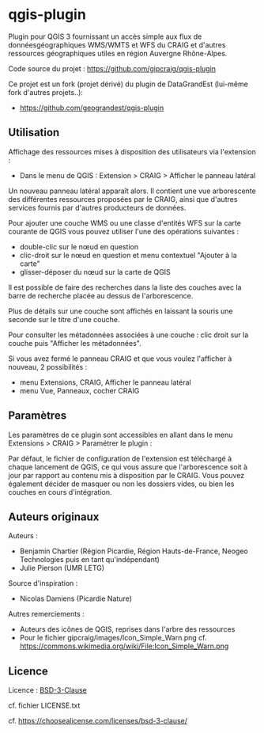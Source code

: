 # qgis-plugin
Plugin pour QGIS 3 fournissant un accès simple aux flux de donnéesgéographiques
WMS/WMTS et WFS du CRAIG et d'autres ressources géographiques utiles en région
Auvergne Rhône-Alpes.

Code source du projet : https://github.com/gipcraig/qgis-plugin

Ce projet est un fork (projet dérivé) du plugin de DataGrandEst (lui-même fork d'autres projets..):
* https://github.com/geograndest/qgis-plugin

## Utilisation

Affichage des ressources mises à disposition des utilisateurs via l'extension :
* Dans le menu de QGIS : Extension > CRAIG > Afficher le panneau latéral

Un nouveau panneau latéral apparaît alors. Il contient une vue arborescente des
différentes ressources proposées par le CRAIG, ainsi que d'autres services
fournis par d'autres producteurs de données.

Pour ajouter une couche WMS ou une classe d'entités WFS sur la carte courante de QGIS vous pouvez utiliser l'une des
opérations suivantes :
* double-clic sur le nœud en question
* clic-droit sur le nœud en question et menu contextuel "Ajouter à la carte"
* glisser-déposer du nœud sur la carte de QGIS

Il est possible de faire des recherches dans la liste des couches avec la barre
de recherche placée au dessus de l'arborescence.

Plus de détails sur une couche sont affichés en laissant la souris une seconde
sur le titre d'une couche.

Pour consulter les métadonnées associées à une couche : clic droit sur la
couche puis "Afficher les métadonnées".

Si vous avez fermé le panneau CRAIG et que vous voulez l'afficher à nouveau, 2 possibilités :

* menu Extensions, CRAIG, Afficher le panneau latéral
* menu Vue, Panneaux, cocher CRAIG

## Paramètres

Les paramètres de ce plugin sont accessibles en allant dans le menu Extensions > CRAIG > Paramétrer le plugin :

Par défaut, le fichier de configuration de l'extension est téléchargé à chaque
lancement de QGIS, ce qui vous assure que l'arborescence soit à jour par
rapport au contenu mis à disposition par le CRAIG. Vous pouvez également
décider de masquer ou non les dossiers vides, ou bien les couches en cours
d'intégration.

## Auteurs originaux

Auteurs :
* Benjamin Chartier (Région Picardie, Région Hauts-de-France, Neogeo Technologies puis en tant qu'indépendant)
* Julie Pierson (UMR LETG)

Source d'inspiration :
* Nicolas Damiens (Picardie Nature)

Autres remerciements :
* Auteurs des icônes de QGIS, reprises dans l'arbre des ressources
* Pour le fichier gipcraig/images/Icon_Simple_Warn.png cf.
https://commons.wikimedia.org/wiki/File:Icon_Simple_Warn.png


## Licence

Licence : [BSD-3-Clause](https://spdx.org/licenses/BSD-3-Clause.html#licenseText)

cf. fichier LICENSE.txt

cf. https://choosealicense.com/licenses/bsd-3-clause/
